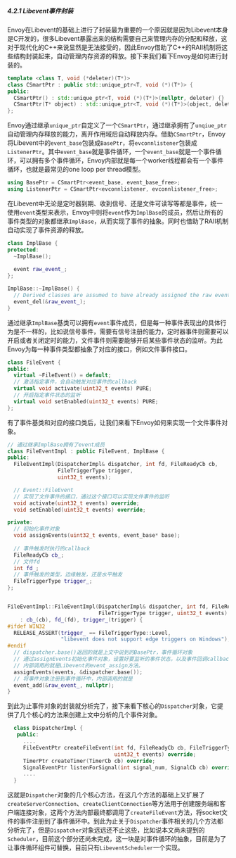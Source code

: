 ##### 4.2.1 Libevent事件封装

​	Envoy在Libevent的基础上进行了封装最为重要的一个原因就是因为Libevent本身是C开发的，很多Libevent暴露出来的结构需要自己来管理内存的分配和释放，这对于现代化的C++来说显然是无法接受的，因此Envoy借助了C++的RAII机制将这些结构封装起来，自动管理内存资源的释放。接下来我们看下Envoy是如何进行封装的。

```cpp
template <class T, void (*deleter)(T*)>
class CSmartPtr : public std::unique_ptr<T, void (*)(T*)> {
public:
  CSmartPtr() : std::unique_ptr<T, void (*)(T*)>(nullptr, deleter) {}
  CSmartPtr(T* object) : std::unique_ptr<T, void (*)(T*)>(object, deleter) {}
};
```

​	Envoy通过继承`unique_ptr`自定义了一个`CSmartPtr`，通过继承拥有了`unqiue_ptr`自动管理内存释放的能力，离开作用域后自动释放内存。借助`CSmartPtr`，Envoy将Libevent中的`event_base`包装成`BasePtr`，将`evconnlistener`包装成`ListenerPtr`。其中`event_base`就是事件循环，一个`event_base`就是一个事件循环，可以拥有多个事件循环，Envoy内部就是每一个worker线程都会有一个事件循环，也就是最常见的one loop per thread模型。

```cpp
using BasePtr = CSmartPtr<event_base, event_base_free>;
using ListenerPtr = CSmartPtr<evconnlistener, evconnlistener_free>;
```

​	在Libevent中无论是定时器到期、收到信号、还是文件可读写等都是事件，统一使用`event`类型来表示，Envoy中则将`event`作为`ImplBase`的成员，然后让所有的事件类型的对象都继承`ImplBase`，从而实现了事件的抽象。同时也借助了RAII机制自动实现了事件资源的释放。

```cpp
class ImplBase {
protected:
  ~ImplBase();
	
  event raw_event_;
};

ImplBase::~ImplBase() {
  // Derived classes are assumed to have already assigned the raw event in the constructor.
  event_del(&raw_event_);
}
```

​	 通过继承`ImplBase`基类可以拥有`event`事件成员，但是每一种事件表现出的具体行为是不一样的，比如说信号事件，需要有信号注册的能力，定时器事件则需要可以开启或者关闭定时的能力，文件事件则需要能够开启某些事件状态的监听。为此Envoy为每一种事件类型都抽象了对应的接口，例如文件事件接口。

```cpp
class FileEvent {
public:
  virtual ~FileEvent() = default;
  // 激活指定事件，会自动触发对应事件的callback
  virtual void activate(uint32_t events) PURE;
  // 开启指定事件状态的监听
  virtual void setEnabled(uint32_t events) PURE;
};
```

​	有了事件基类和对应的接口类后，让我们来看下Envoy如何来实现一个文件事件对象。

```cpp
// 通过继承ImplBase拥有了event成员
class FileEventImpl : public FileEvent, ImplBase {
public:
  FileEventImpl(DispatcherImpl& dispatcher, int fd, FileReadyCb cb, 
                FileTriggerType trigger,
                uint32_t events);

  // Event::FileEvent
  // 实现了文件事件的接口，通过这个接口可以实现文件事件的监听
  void activate(uint32_t events) override;
  void setEnabled(uint32_t events) override;

private:
  // 初始化事件对象
  void assignEvents(uint32_t events, event_base* base);
	
  // 事件触发时执行的callback
  FileReadyCb cb_;
  // 文件fd
  int fd_;
  // 事件触发的类型，边缘触发，还是水平触发
  FileTriggerType trigger_;
};


FileEventImpl::FileEventImpl(DispatcherImpl& dispatcher, int fd, FileReadyCb cb,
                             FileTriggerType trigger, uint32_t events)
    : cb_(cb), fd_(fd), trigger_(trigger) {
#ifdef WIN32
  RELEASE_ASSERT(trigger_ == FileTriggerType::Level,
                 "libevent does not support edge triggers on Windows");
#endif
  // dispatcher.base()返回的就是上文中说到的BasePtr，事件循环对象
  // 通过assignEvents初始化事件对象，设置好要监听的事件状态，以及事件回调callback等
  // 内部调用的就是Libevent的event_assign方法。
  assignEvents(events, &dispatcher.base());
  // 将事件对象注册到事件循环中，内部调用的就是
  event_add(&raw_event_, nullptr);
}
```

​	到此为止事件对象的封装就分析完了，接下来看下核心的`Dispatcher`对象，它提供了几个核心的方法来创建上文中分析的几个事件对象。

```cpp
  class DispatcherImpl {
   public:
     ....
     FileEventPtr createFileEvent(int fd, FileReadyCb cb, FileTriggerType trigger,
                                  uint32_t events) override;
     TimerPtr createTimer(TimerCb cb) override;
     SignalEventPtr listenForSignal(int signal_num, SignalCb cb) override;
     ....
  }
```

​	这就是`Dispatcher`对象的几个核心方法，在这几个方法的基础上又扩展了`createServerConnection`、`createClientConnection`等方法用于创建服务端和客户端连接对象，这两个方法内部最终都调用了`createFileEvent`方法，将socket文件的事件注册到了事件循环中。到此为止关于`Dispatcher`事件相关的几个方法都分析完了，但是`Dispatcher`对象远远还不止这些，比如说本文尚未提到的`Scheduler`，目前这个部分还尚未完成，这一块是对事件循环的抽象，目前是为了让事件循环组件可替换，目前只有`LibeventScheduler`一个实现。



